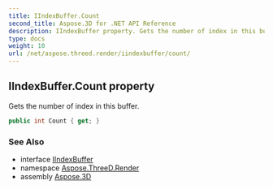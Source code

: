 ```yaml
---
title: IIndexBuffer.Count
second_title: Aspose.3D for .NET API Reference
description: IIndexBuffer property. Gets the number of index in this buffer
type: docs
weight: 10
url: /net/aspose.threed.render/iindexbuffer/count/
---
```

## IIndexBuffer.Count property

Gets the number of index in this buffer.

```csharp
public int Count { get; }
```

### See Also

* interface [IIndexBuffer](../)
* namespace [Aspose.ThreeD.Render](../../../aspose.threed.render/)
* assembly [Aspose.3D](../../../)


